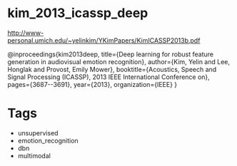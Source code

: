 # kim_2013_icassp_deep

http://www-personal.umich.edu/~yelinkim/YKimPapers/KimICASSP2013b.pdf

@inproceedings{kim2013deep,
  title={Deep learning for robust feature generation in audiovisual emotion recognition},
  author={Kim, Yelin and Lee, Honglak and Provost, Emily Mower},
  booktitle={Acoustics, Speech and Signal Processing (ICASSP), 2013 IEEE International Conference on},
  pages={3687--3691},
  year={2013},
  organization={IEEE}
}

# Tags
+ unsupervised
+ emotion_recognition
+ dbn
+ multimodal
